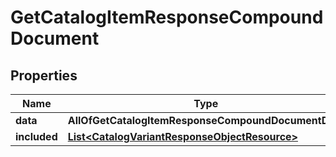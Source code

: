 # GetCatalogItemResponseCompoundDocument

## Properties
Name | Type | Description | Notes
------------ | ------------- | ------------- | -------------
**data** | **AllOfGetCatalogItemResponseCompoundDocumentData** |  | 
**included** | [**List&lt;CatalogVariantResponseObjectResource&gt;**](CatalogVariantResponseObjectResource.md) |  |  [optional]
